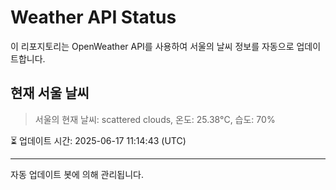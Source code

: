 
# Weather API Status

이 리포지토리는 OpenWeather API를 사용하여 서울의 날씨 정보를 자동으로 업데이트합니다.

## 현재 서울 날씨
> 서울의 현재 날씨: scattered clouds, 온도: 25.38°C, 습도: 70%

⏳ 업데이트 시간: 2025-06-17 11:14:43 (UTC)

---
자동 업데이트 봇에 의해 관리됩니다.
